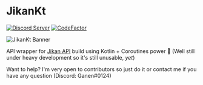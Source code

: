 # JikanKt

[![Discord Server](https://img.shields.io/discord/460491088004907029.svg?style=flat&logo=discord)](https://discord.gg/4tvCr36) [![CodeFactor](https://www.codefactor.io/repository/github/gsculerlor/jikankt/badge)](https://www.codefactor.io/repository/github/gsculerlor/jikankt)

![JikanKt Banner](https://gsculerlor.s-ul.eu/fl0ZwFFo)

API wrapper for [Jikan API](https://jikan.moe) build using Kotlin + Coroutines power 🚀 (Well still under heavy development so it's still unusable, *yet*)

Want to help? I'm very open to contributors so just do it or contact me if you have any question (Discord: Ganen#0124)


